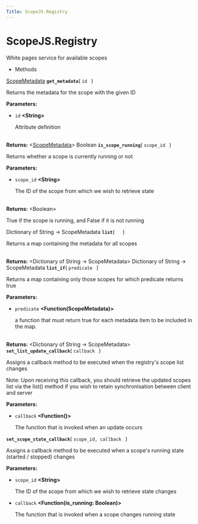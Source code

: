 ```yaml
---
Title: ScopeJS.Registry
---
```


# ScopeJS.Registry

<p>White pages service for available scopes</p>
<ul>
<li>Methods</li>
</ul>
<a href="ScopeJS.ScopeMetadata.md">ScopeMetadata</a> <strong class="name"><code>get_metadata</code></strong>( <code>id </code> ) 
<br>
<p>Returns the metadata for the scope with the given ID</p>
<strong>Parameters:</strong>
<ul class="params">
<li>
<code>id</code> <strong>&lt;String&gt;</strong>
<p>Attribute definition</p>
</li>
</ul>
<br><strong>Returns:</strong> &lt;<a href="ScopeJS.ScopeMetadata.md">ScopeMetadata</a>&gt; 
Boolean <strong class="name"><code>is_scope_running</code></strong>( <code>scope_id </code> ) 
<br>
<p>Returns whether a scope is currently running or not</p>
<strong>Parameters:</strong>
<ul class="params">
<li>
<code>scope_id</code> <strong>&lt;String&gt;</strong>
<p>The ID of the scope from which we wish to retrieve state</p>
</li>
</ul>
<br><strong>Returns:</strong> &lt;Boolean&gt; <p>True if the scope is running, and False if it is not running</p>
Dictionary of String -> ScopeMetadata <strong class="name"><code>list</code></strong>( <code>  </code> ) 
<br>
<p>Returns a map containing the metadata for all scopes</p>
<br><strong>Returns:</strong> &lt;Dictionary of String -> ScopeMetadata&gt; 
Dictionary of String -> ScopeMetadata <strong class="name"><code>list_if</code></strong>( <code>predicate </code> ) 
<br>
<p>Returns a map containing only those scopes for which predicate returns true</p>
<strong>Parameters:</strong>
<ul class="params">
<li>
<code>predicate</code> <strong>&lt;Function(ScopeMetadata)&gt;</strong>
<p>a function that must return true for each metadata item to be included in the map.</p>
</li>
</ul>
<br><strong>Returns:</strong> &lt;Dictionary of String -> ScopeMetadata&gt; 
<strong class="name"><code>set_list_update_callback</code></strong>( <code>callback </code> ) 
<br>
<p>Assigns a callback method to be executed when the registry's scope list changes</p>
<p>Note: Upon receiving this callback, you should retrieve the updated scopes list via the list() method if you wish to retain synchronisation between client and server</p>
<strong>Parameters:</strong>
<ul class="params">
<li>
<code>callback</code> <strong>&lt;Function()&gt;</strong>
<p>The function that is invoked when an update occurs</p>
</li>
</ul>
<strong class="name"><code>set_scope_state_callback</code></strong>( <code>scope_id, callback </code> ) 
<br>
<p>Assigns a callback method to be executed when a scope's running state (started / stopped) changes</p>
<strong>Parameters:</strong>
<ul class="params">
<li>
<code>scope_id</code> <strong>&lt;String&gt;</strong>
<p>The ID of the scope from which we wish to retrieve state changes</p>
</li>
<li>
<code>callback</code> <strong>&lt;Function(is_running: Boolean)&gt;</strong>
<p>The function that is invoked when a scope changes running state</p>
</li>
</ul>
